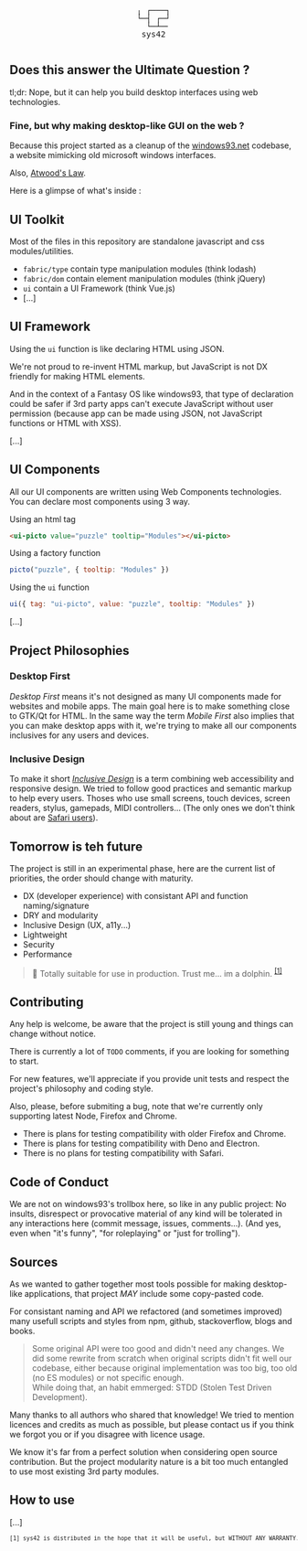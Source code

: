 <pre style="text-align: center; line-height: 1; background: transparent">

╷ ┌───┐
└─┤ ┌─┘
  └─┴─╴
sys42

</pre>

## Does this answer the Ultimate Question ?

tl;dr: Nope, but it can help you build desktop interfaces using web technologies.

### Fine, but why making desktop-like GUI on the web ?

Because this project started as a cleanup of the [windows93.net](https://windows93.xyz) codebase, a website mimicking old microsoft windows interfaces.

Also, [Atwood's Law](https://blog.codinghorror.com/the-principle-of-least-power/).

Here is a glimpse of what's inside :

## UI Toolkit

Most of the files in this repository are standalone javascript and css modules/utilities.

- `fabric/type` contain type manipulation modules (think lodash)
- `fabric/dom` contain element manipulation modules (think jQuery)
- `ui` contain a UI Framework (think Vue.js)
- [...]

## UI Framework

Using the `ui` function is like declaring HTML using JSON.

We're not proud to re-invent HTML markup, but JavaScript is not DX friendly for making HTML elements.

And in the context of a Fantasy OS like windows93, that type of declaration could be safer if 3rd party apps can't execute JavaScript without user permission (because app can be made using JSON, not JavaScript functions or HTML with XSS).

[...]

## UI Components

All our UI components are written using Web Components technologies.
You can declare most components using 3 way.

Using an html tag

```html
<ui-picto value="puzzle" tooltip="Modules"></ui-picto>
```

Using a factory function

```js
picto("puzzle", { tooltip: "Modules" })
```

Using the `ui` function

```js
ui({ tag: "ui-picto", value: "puzzle", tooltip: "Modules" })
```

[...]

## Project Philosophies

### Desktop First

_Desktop First_ means it's not designed as many UI components made for websites and mobile apps.
The main goal here is to make something close to GTK/Qt for HTML.
In the same way the term _Mobile First_ also implies that you can make desktop apps with it, we're trying to make all our components inclusives for any users and devices.

### Inclusive Design

To make it short _[Inclusive Design](https://24ways.org/2016/what-the-heck-is-inclusive-design/)_ is a term combining web accessibility and responsive design.
We tried to follow good practices and semantic markup to help every users.
Thoses who use small screens, touch devices, screen readers, stylus, gamepads, MIDI controllers...
(The only ones we don't think about are [Safari users](https://issafarithenewie.com/)).

## Tomorrow is teh future

The project is still in an experimental phase, here are the current list of priorities, the order should change with maturity.

- DX (developer experience) with consistant API and function naming/signature
- DRY and modularity
- Inclusive Design (UX, a11y...)
- Lightweight
- Security
- Performance

> 🐬 Totally suitable for use in production. Trust me... im a dolphin. <sup><a href="#a1">[1]</a></sup>

## Contributing

Any help is welcome, be aware that the project is still young and things can change without notice.

There is currently a lot of `TODO` comments, if you are looking for something to start.

For new features, we'll appreciate if you provide unit tests and respect the project's philosophy and coding style.

Also, please, before submiting a bug, note that we're currently only supporting latest Node, Firefox and Chrome.

- There is plans for testing compatibility with older Firefox and Chrome.
- There is plans for testing compatibility with Deno and Electron.
- There is no plans for testing compatibility with Safari.

## Code of Conduct

We are not on windows93's trollbox here, so like in any public project: No insults, disrespect or provocative material of any kind will be tolerated in any interactions here (commit message, issues, comments...).
(And yes, even when "it's funny", "for roleplaying" or "just for trolling").

## Sources

As we wanted to gather together most tools possible for making desktop-like applications, that project _MAY_ include some copy-pasted code.

For consistant naming and API we refactored (and sometimes improved) many usefull scripts and styles from npm, github, stackoverflow, blogs and books.

> Some original API were too good and didn't need any changes. We did some rewrite from scratch when original scripts didn't fit well our codebase, either because original implementation was too big, too old (no ES modules) or not specific enough. \
> While doing that, an habit emmerged: STDD (Stolen Test Driven Development).

Many thanks to all authors who shared that knowledge! We tried to mention licences and credits as much as possible, but please contact us if you think we forgot you or if you disagree with licence usage.

We know it's far from a perfect solution when considering open source contribution.
But the project modularity nature is a bit too much entangled to use most existing 3rd party modules.

## How to use

[...]

<pre id="a1" style="font-size: 70%; line-height:1.2;">
[1] sys42 is distributed in the hope that it will be useful, but WITHOUT ANY WARRANTY. Without even the implied warranty of MERCHANTABILITY or FITNESS FOR A PARTICULAR PURPOSE. See the License for more details.
</pre>
